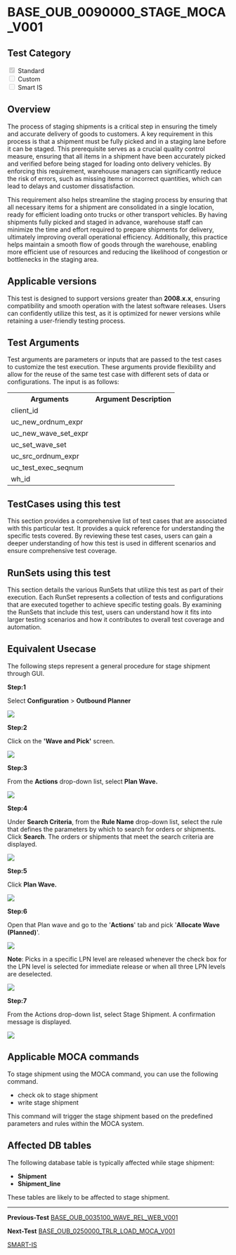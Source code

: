 # **BASE_OUB_0090000_STAGE_MOCA_V001**


<!-- SMART_DOC_GEN_TEST_DESCR - Start -->
<!-- SMART_DOC_GEN_TEST_DESCR - End -->

## **Test Category**

<input type="checkbox" checked disabled> Standard
<br>
<input type="checkbox" disabled> Custom
<br>
<input type="checkbox" disabled> Smart IS


## **Overview**

The process of staging shipments is a critical step in ensuring the timely and accurate delivery of goods to customers. A key requirement in this process is that a shipment must be fully picked and in a staging lane before it can be staged. This prerequisite serves as a crucial quality control measure, ensuring that all items in a shipment have been accurately picked and verified before being staged for loading onto delivery vehicles. By enforcing this requirement, warehouse managers can significantly reduce the risk of errors, such as missing items or incorrect quantities, which can lead to delays and customer dissatisfaction.

This requirement also helps streamline the staging process by ensuring that all necessary items for a shipment are consolidated in a single location, ready for efficient loading onto trucks or other transport vehicles. By having shipments fully picked and staged in advance, warehouse staff can minimize the time and effort required to prepare shipments for delivery, ultimately improving overall operational efficiency. Additionally, this practice helps maintain a smooth flow of goods through the warehouse, enabling more efficient use of resources and reducing the likelihood of congestion or bottlenecks in the staging area.

## **Applicable versions**

This test is designed to support versions greater than **2008.x.x**,
ensuring compatibility and smooth operation with the latest software
releases. Users can confidently utilize this test, as it is optimized
for newer versions while retaining a user-friendly testing process.

## **Test Arguments**

Test arguments are parameters or inputs that are passed to the test
cases to customize the test execution. These arguments provide
flexibility and allow for the reuse of the same test case with different
sets of data or configurations. The input is as follows:


<!-- SMART_DOC_GEN_TEST_ARG - Start -->
<table>
<tr><th>Arguments</th><th>Argument Description</th></tr>
<tr><td>client_id</td><td></td></tr>
<tr><td>uc_new_ordnum_expr</td><td></td></tr>
<tr><td>uc_new_wave_set_expr</td><td></td></tr>
<tr><td>uc_set_wave_set</td><td></td></tr>
<tr><td>uc_src_ordnum_expr</td><td></td></tr>
<tr><td>uc_test_exec_seqnum</td><td></td></tr>
<tr><td>wh_id</td><td></td></tr>
</table>
<!-- SMART_DOC_GEN_TEST_ARG - End -->

## **TestCases using this test**

This section provides a comprehensive list of test cases that are associated with this particular test. It provides a quick reference for understanding the specific tests covered. By reviewing these test cases, users can gain a deeper understanding of how this test is used in different scenarios and ensure comprehensive test coverage.


<!-- SMART_DOC_GEN_TEST_CASE_USING_THIS - Start -->
<!-- SMART_DOC_GEN_TEST_CASE_USING_THIS - End -->

## **RunSets using this test**

This section details the various RunSets that utilize this test as part of their execution. Each RunSet represents a collection of tests and configurations that are executed together to achieve specific testing goals. By examining the RunSets that include this test, users can understand how it fits into larger testing scenarios and how it contributes to overall test coverage and automation.


<!-- SMART_DOC_GEN_RUN_SET_USING_THIS - Start -->
<!-- SMART_DOC_GEN_RUN_SET_USING_THIS - End -->

## **Equivalent Usecase**

The following steps represent a general procedure for stage shipment through GUI.

**Step:1**

Select **Configuration** > **Outbound Planner**

![](BASE_OUB_0090000_STAGE_MOCA_V001/image1.png)

**Step:2**

Click on the **'Wave and Pick'** screen.

![](BASE_OUB_0090000_STAGE_MOCA_V001/image2.png)

**Step:3**

From the **Actions** drop-down list, select **Plan Wave.**

![](BASE_OUB_0090000_STAGE_MOCA_V001/image3.png)

**Step:4**

Under **Search Criteria**, from the **Rule Name** drop-down list, select the rule that defines the parameters by which to search for orders or shipments. Click **Search**. The orders or shipments that meet the search criteria are displayed.

![](BASE_OUB_0090000_STAGE_MOCA_V001/image4.png)

**Step:5**

Click **Plan Wave.**

![](BASE_OUB_0090000_STAGE_MOCA_V001/image5.png)

**Step:6**

Open that Plan wave and go to the '**Actions**' tab and pick '**Allocate Wave (Planned)**'.

![](BASE_OUB_0090000_STAGE_MOCA_V001/image6.png)

**Note**: Picks in a specific LPN level are released whenever the check box for the LPN level is selected for immediate release or when all three LPN levels are deselected.

![](BASE_OUB_0090000_STAGE_MOCA_V001/image7.png)

**Step:7**

From the Actions drop-down list, select Stage Shipment. A confirmation message is displayed.

![](BASE_OUB_0090000_STAGE_MOCA_V001/image8.png)


## **Applicable MOCA commands**

To stage shipment using the MOCA command, you can use the following command.

- check ok to stage shipment
- write stage shipment


This command will trigger the stage shipment based on the predefined parameters and rules within the MOCA system.

## **Affected DB tables**

The following database table is typically affected while stage shipment:

- **Shipment**
- **Shipment_line**

These tables are likely to be affected to stage shipment.

---

**Previous-Test**
 [BASE_OUB_0035100_WAVE_REL_WEB_V001](./tests_docs/BASE_OUB_0035100_WAVE_REL_WEB_V001.md)
 
**Next-Test**
  [BASE_OUB_0250000_TRLR_LOAD_MOCA_V001](./tests_docs/BASE_OUB_0250000_TRLR_LOAD_MOCA_V001.md)
  
[SMART-IS](https://www.smart-is.pk) 